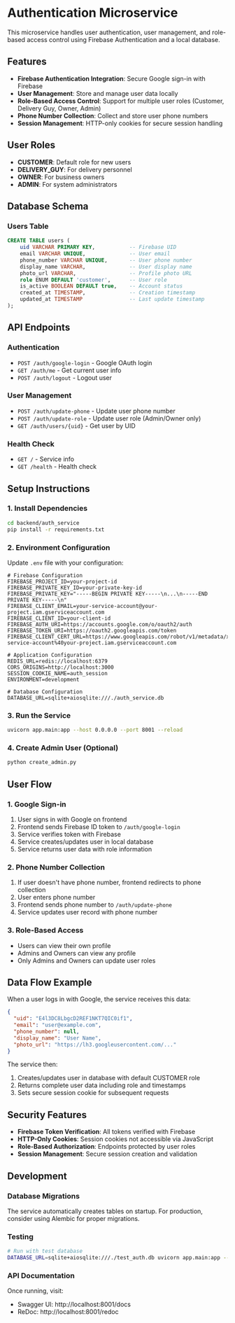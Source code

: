 # Authentication Microservice

This microservice handles user authentication, user management, and role-based access control using Firebase Authentication and a local database.

## Features

- **Firebase Authentication Integration**: Secure Google sign-in with Firebase
- **User Management**: Store and manage user data locally
- **Role-Based Access Control**: Support for multiple user roles (Customer, Delivery Guy, Owner, Admin)
- **Phone Number Collection**: Collect and store user phone numbers
- **Session Management**: HTTP-only cookies for secure session handling

## User Roles

- **CUSTOMER**: Default role for new users
- **DELIVERY_GUY**: For delivery personnel
- **OWNER**: For business owners
- **ADMIN**: For system administrators

## Database Schema

### Users Table
```sql
CREATE TABLE users (
    uid VARCHAR PRIMARY KEY,           -- Firebase UID
    email VARCHAR UNIQUE,              -- User email
    phone_number VARCHAR UNIQUE,       -- User phone number
    display_name VARCHAR,              -- User display name
    photo_url VARCHAR,                 -- Profile photo URL
    role ENUM DEFAULT 'customer',      -- User role
    is_active BOOLEAN DEFAULT true,    -- Account status
    created_at TIMESTAMP,              -- Creation timestamp
    updated_at TIMESTAMP               -- Last update timestamp
);
```

## API Endpoints

### Authentication
- `POST /auth/google-login` - Google OAuth login
- `GET /auth/me` - Get current user info
- `POST /auth/logout` - Logout user

### User Management
- `POST /auth/update-phone` - Update user phone number
- `POST /auth/update-role` - Update user role (Admin/Owner only)
- `GET /auth/users/{uid}` - Get user by UID

### Health Check
- `GET /` - Service info
- `GET /health` - Health check

## Setup Instructions

### 1. Install Dependencies
```bash
cd backend/auth_service
pip install -r requirements.txt
```

### 2. Environment Configuration
Update `.env` file with your configuration:
```env
# Firebase Configuration
FIREBASE_PROJECT_ID=your-project-id
FIREBASE_PRIVATE_KEY_ID=your-private-key-id
FIREBASE_PRIVATE_KEY="-----BEGIN PRIVATE KEY-----\n...\n-----END PRIVATE KEY-----\n"
FIREBASE_CLIENT_EMAIL=your-service-account@your-project.iam.gserviceaccount.com
FIREBASE_CLIENT_ID=your-client-id
FIREBASE_AUTH_URI=https://accounts.google.com/o/oauth2/auth
FIREBASE_TOKEN_URI=https://oauth2.googleapis.com/token
FIREBASE_CLIENT_CERT_URL=https://www.googleapis.com/robot/v1/metadata/x509/your-service-account%40your-project.iam.gserviceaccount.com

# Application Configuration
REDIS_URL=redis://localhost:6379
CORS_ORIGINS=http://localhost:3000
SESSION_COOKIE_NAME=auth_session
ENVIRONMENT=development

# Database Configuration
DATABASE_URL=sqlite+aiosqlite:///./auth_service.db
```

### 3. Run the Service
```bash
uvicorn app.main:app --host 0.0.0.0 --port 8001 --reload
```

### 4. Create Admin User (Optional)
```bash
python create_admin.py
```

## User Flow

### 1. Google Sign-in
1. User signs in with Google on frontend
2. Frontend sends Firebase ID token to `/auth/google-login`
3. Service verifies token with Firebase
4. Service creates/updates user in local database
5. Service returns user data with role information

### 2. Phone Number Collection
1. If user doesn't have phone number, frontend redirects to phone collection
2. User enters phone number
3. Frontend sends phone number to `/auth/update-phone`
4. Service updates user record with phone number

### 3. Role-Based Access
- Users can view their own profile
- Admins and Owners can view any profile
- Only Admins and Owners can update user roles

## Data Flow Example

When a user logs in with Google, the service receives this data:
```json
{
  "uid": "E4l3DC8LbgcD2REF1NKT7QIC0if1",
  "email": "user@example.com",
  "phone_number": null,
  "display_name": "User Name",
  "photo_url": "https://lh3.googleusercontent.com/..."
}
```

The service then:
1. Creates/updates user in database with default CUSTOMER role
2. Returns complete user data including role and timestamps
3. Sets secure session cookie for subsequent requests

## Security Features

- **Firebase Token Verification**: All tokens verified with Firebase
- **HTTP-Only Cookies**: Session cookies not accessible via JavaScript
- **Role-Based Authorization**: Endpoints protected by user roles
- **Session Management**: Secure session creation and validation

## Development

### Database Migrations
The service automatically creates tables on startup. For production, consider using Alembic for proper migrations.

### Testing
```bash
# Run with test database
DATABASE_URL=sqlite+aiosqlite:///./test_auth.db uvicorn app.main:app --port 8001
```

### API Documentation
Once running, visit:
- Swagger UI: http://localhost:8001/docs
- ReDoc: http://localhost:8001/redoc
